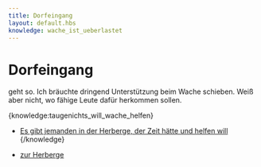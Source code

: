 ```yaml
---
title: Dorfeingang
layout: default.hbs
knowledge: wache_ist_ueberlastet
---
```


# Dorfeingang

geht so. Ich bräuchte dringend Unterstützung beim Wache schieben.
Weiß aber nicht, wo fähige Leute dafür herkommen sollen.  

{knowledge:taugenichts_will_wache_helfen}
* [Es gibt jemanden in der Herberge, der Zeit hätte und helfen will](/dorfeingang/befinden_helfen)
{/knowledge}

* [zur Herberge](herberge/index)

